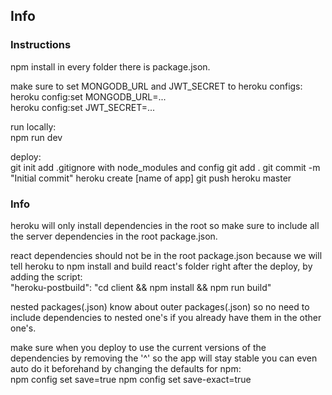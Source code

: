 ## Info

### Instructions

npm install in every folder there is package.json.

make sure to set MONGODB_URL and JWT_SECRET to heroku configs:  
heroku config:set MONGODB_URL=...  
heroku config:set JWT_SECRET=...

run locally:  
npm run dev

deploy:  
git init
add .gitignore with node_modules and config
git add .
git commit -m "Initial commit"
heroku create [name of app]
git push heroku master

### Info

heroku will only install dependencies in the root so make sure to include all the server dependencies in the root package.json.

react dependencies should not be in the root package.json because we will tell heroku to npm install and build react's folder right after the deploy, by adding the script:  
"heroku-postbuild": "cd client && npm install && npm run build"

nested packages(.json) know about outer packages(.json) so no need to include dependencies to nested one's if you already have them in the other one's.

make sure when you deploy to use the current versions of the dependencies by removing the '^' so the app will stay stable
you can even auto do it beforehand by changing the defaults for npm:  
npm config set save=true
npm config set save-exact=true
